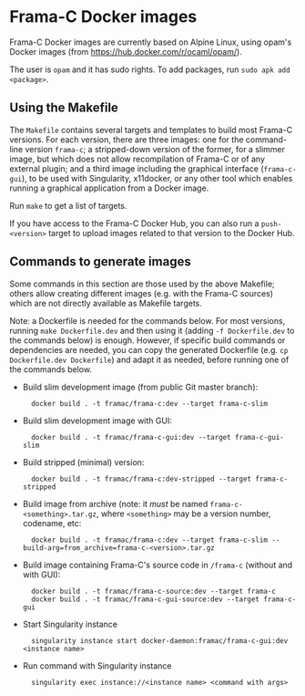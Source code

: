 # Frama-C Docker images

Frama-C Docker images are currently based on Alpine Linux,
using opam's Docker images
(from https://hub.docker.com/r/ocaml/opam/).

The user is `opam` and it has sudo rights.
To add packages, run `sudo apk add <package>`.

## Using the Makefile

The `Makefile` contains several targets and templates to build most
Frama-C versions. For each version, there are three images: one
for the command-line version `frama-c`; a stripped-down version of the former,
for a slimmer image, but which does not allow recompilation of Frama-C
or of any external plugin; and a third image including the graphical
interface (`frama-c-gui`), to be used with Singularity, x11docker, or any other
tool which enables running a graphical application from a Docker image.

Run `make` to get a list of targets.

If you have access to the Frama-C Docker Hub, you can also run a
`push-<version>` target to upload images related to that version to
the Docker Hub.

## Commands to generate images

Some commands in this section are those used by the above Makefile;
others allow creating different images (e.g. with the Frama-C sources)
which are not directly available as Makefile targets.

Note: a Dockerfile is needed for the commands below.
      For most versions, running `make Dockerfile.dev` and then using it
      (adding `-f Dockerfile.dev` to the commands below) is enough.
      However, if specific build commands or dependencies are needed,
      you can copy the generated Dockerfile
      (e.g. `cp Dockerfile.dev Dockerfile`) and adapt it as needed,
      before running one of the commands below.

- Build slim development image (from public Git master branch):

        docker build . -t framac/frama-c:dev --target frama-c-slim

- Build slim development image with GUI:

        docker build . -t framac/frama-c-gui:dev --target frama-c-gui-slim

- Build stripped (minimal) version:

        docker build . -t framac/frama-c:dev-stripped --target frama-c-stripped

- Build image from archive (note: it _must_ be named `frama-c-<something>.tar.gz`, where
  `<something>` may be a version number, codename, etc:

        docker build . -t framac/frama-c:dev --target frama-c-slim --build-arg=from_archive=frama-c-<version>.tar.gz

- Build image containing Frama-C's source code in `/frama-c` (without and with GUI):

        docker build . -t framac/frama-c-source:dev --target frama-c
        docker build . -t framac/frama-c-gui-source:dev --target frama-c-gui

- Start Singularity instance

        singularity instance start docker-daemon:framac/frama-c-gui:dev <instance name>

- Run command with Singularity instance

        singularity exec instance://<instance name> <command with args>

